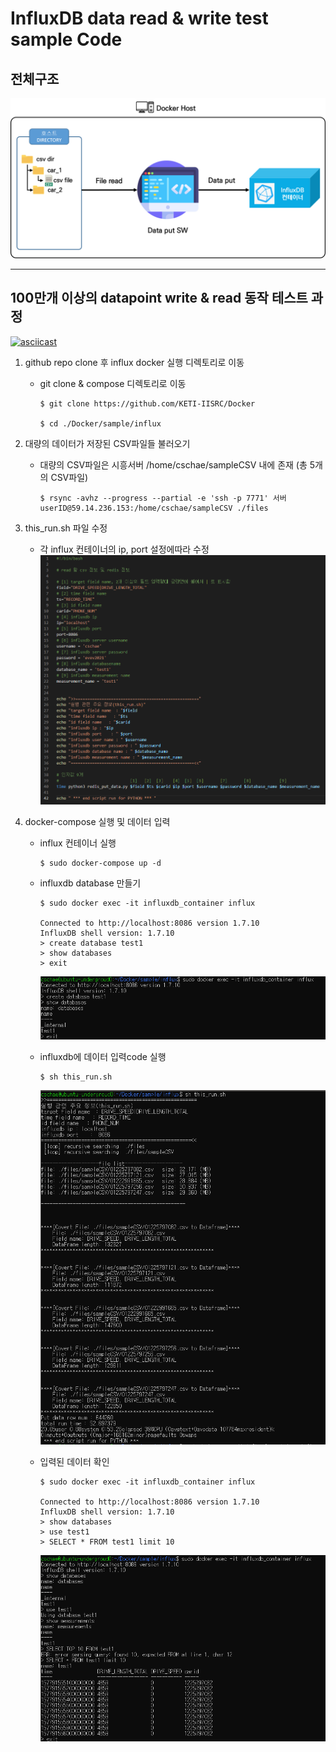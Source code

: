 # InfluxDB data read & write test sample Code 


## 전체구조

  ![data_put_to_influx](./img/data_put_to_influx.png)

----


## 100만개 이상의 datapoint write & read 동작 테스트 과정

  [![asciicast](https://asciinema.org/a/9BZtDtsycBZ3aVtPdJ0XB8Vqg.svg)](https://asciinema.org/a/9BZtDtsycBZ3aVtPdJ0XB8Vqg)


  1. github repo clone 후 influx docker 실행 디렉토리로 이동
  
      - git clone & compose 디렉토리로 이동
      
          ```
          $ git clone https://github.com/KETI-IISRC/Docker

          $ cd ./Docker/sample/influx
          ```

  2. 대량의 데이터가 저장된 CSV파일들 불러오기

      - 대량의 CSV파일은 시흥서버 /home/cschae/sampleCSV 내에 존재 (총 5개의 CSV파일)
      
          ```
          $ rsync -avhz --progress --partial -e 'ssh -p 7771' 서버userID@59.14.236.153:/home/cschae/sampleCSV ./files
          
          ```

  3. this_run.sh 파일 수정

      - 각 influx 컨테이너의 ip, port 설정에따라 수정
        ![this_run](./img/this_run.png)
        

  4. docker-compose 실행 및 데이터 입력
      - influx 컨테이너 실행
      
          ```
          $ sudo docker-compose up -d
          
          ```

      - influxdb database 만들기
      
          ```
          $ sudo docker exec -it influxdb_container influx

          Connected to http://localhost:8086 version 1.7.10
          InfluxDB shell version: 1.7.10
          > create database test1
          > show databases
          > exit
          ```
        ![create_database](./img/create_database.png)

      - influxdb에 데이터 입력code 실행
      
          ```
          $ sh this_run.sh
          ```
        ![run_code](./img/run_code.png)

      - 입력된 데이터 확인
      
          ```
          $ sudo docker exec -it influxdb_container influx

          Connected to http://localhost:8086 version 1.7.10
          InfluxDB shell version: 1.7.10
          > show databases
          > use test1
          > SELECT * FROM test1 limit 10
          
          ```
        ![data_search](./img/data_search.png)
